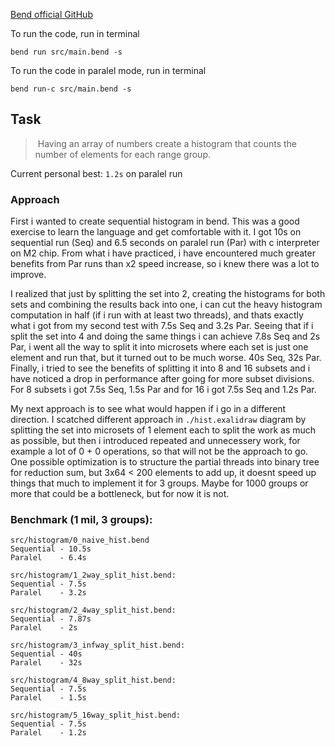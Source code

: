 [Bend official GitHub](https://github.com/HigherOrderCO/bend/blob/main/GUIDE.md)

To run the code, run in terminal
```
bend run src/main.bend -s
```

To run the code in paralel mode, run in terminal
```
bend run-c src/main.bend -s
```

## Task
> Having an array of numbers create a histogram that counts the number of elements for each range group.

Current personal best: `1.2s` on paralel run

### Approach

First i wanted to create sequential histogram in bend. This was a good exercise to learn the language and get comfortable with it. I got 10s on sequential run (Seq) and 6.5 seconds on paralel run (Par) with c interpreter on M2 chip. From what i have practiced, i have encountered much greater benefits from Par runs than x2 speed increase, so i knew there was a lot to improve.

I realized that just by splitting the set into 2, creating the histograms for both sets and combining the results back into one, i can cut the heavy histogram computation in half (if i run with at least two threads), and thats exactly what i got from my second test with 7.5s Seq and 3.2s Par. Seeing that if i split the set into 4 and doing the same things i can achieve 7.8s Seq and 2s Par, i went all the way to split it into microsets where each set is just one element and run that, but it turned out to be much worse. 40s Seq, 32s Par. Finally, i tried to see the benefits of splitting it into 8 and 16 subsets and i have noticed a drop in performance after going for more subset divisions. For 8 subsets i got 7.5s Seq, 1.5s Par and for 16 i got 7.5s Seq and 1.2s Par.

My next approach is to see what would happen if i go in a different direction. I scatched different approach in `./hist.exalidraw` diagram by splitting the set into microsets of 1 element each to split the work as much as possible, but then i introduced repeated and unnecessery work, for example a lot of 0 + 0 operations, so that will not be the approach to go. One possible optimization is to structure the partial threads into binary tree for reduction sum, but 3x64 < 200 elements to add up, it doesnt speed up things that much to implement it for 3 groups. Maybe for 1000 groups or more that could be a bottleneck, but for now it is not. 

### Benchmark (1 mil, 3 groups):

```
src/histogram/0_naive_hist.bend
Sequential - 10.5s
Paralel    - 6.4s
```
```
src/histogram/1_2way_split_hist.bend:
Sequential - 7.5s
Paralel    - 3.2s
```
```
src/histogram/2_4way_split_hist.bend:
Sequential - 7.87s
Paralel    - 2s
```
```
src/histogram/3_infway_split_hist.bend:
Sequential - 40s
Paralel    - 32s
```
```
src/histogram/4_8way_split_hist.bend:
Sequential - 7.5s
Paralel    - 1.5s
```
```
src/histogram/5_16way_split_hist.bend:
Sequential - 7.5s
Paralel    - 1.2s
```
